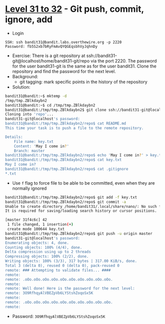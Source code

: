 # [Level 31 to 32](https://overthewire.org/wargames/bandit/bandit32.html) - Git push, commit, ignore, add
- Login
```
SSH: ssh bandit31@bandit.labs.overthewire.org -p 2220
Password: fb5S2xb7bRyFmAvQYQGEqsbhVyJqhnDy
```
- Exercise: There is a git repository at ssh://bandit31-git@localhost/home/bandit31-git/repo via the port 2220. The password for the user bandit31-git is the same as for the user bandit31. Clone the repository and find the password for the next level.
- Background:
  - git tagging: mark specific points in the history of the repository
- Solution:
```bash
bandit31@bandit:~$ mktemp -d
/tmp/tmp.ZBlkdaybn2
bandit31@bandit:~$ cd /tmp/tmp.ZBlkdaybn2
bandit31@bandit:/tmp/tmp.ZBlkdaybn2$ git clone ssh://bandit31-git@localhost:2220/home/bandit31-git/repo
Cloning into 'repo'...
bandit31-git@localhost's password:
bandit31@bandit:/tmp/tmp.ZBlkdaybn2/repo$ cat README.md
This time your task is to push a file to the remote repository.

Details:
    File name: key.txt
    Content: 'May I come in?'
    Branch: master
bandit31@bandit:/tmp/tmp.ZBlkdaybn2/repo$ echo 'May I come in?' > key.txt
bandit31@bandit:/tmp/tmp.ZBlkdaybn2/repo$ cat key.txt
May I come in?
bandit31@bandit:/tmp/tmp.ZBlkdaybn2/repo$ cat .gitignore
*.txt
```
  - Use `f` flag to force file to be able to be committed, even when they are normally ignored
```bash
bandit31@bandit:/tmp/tmp.ZBlkdaybn2/repo$ git add -f key.txt
bandit31@bandit:/tmp/tmp.ZBlkdaybn2/repo$ git commit -a
Unable to create directory /home/bandit31/.local/share/nano/: No such file or directory
It is required for saving/loading search history or cursor positions.

[master 31f4c6c] 42
 1 file changed, 1 insertion(+)
 create mode 100644 key.txt
bandit31@bandit:/tmp/tmp.ZBlkdaybn2/repo$ git push -u origin master
bandit31-git@localhost's password: 
Enumerating objects: 4, done.
Counting objects: 100% (4/4), done.
Delta compression using up to 2 threads
Compressing objects: 100% (2/2), done.
Writing objects: 100% (3/3), 317 bytes | 317.00 KiB/s, done.
Total 3 (delta 0), reused 0 (delta 0), pack-reused 0
remote: ### Attempting to validate files... ####
remote: 
remote: .oOo.oOo.oOo.oOo.oOo.oOo.oOo.oOo.oOo.oOo.
remote: 
remote: Well done! Here is the password for the next level:
remote: 3O9RfhqyAlVBEZpVb6LYStshZoqoSx5K 
remote: 
remote: .oOo.oOo.oOo.oOo.oOo.oOo.oOo.oOo.oOo.oOo.
remote: 
```
- Password: `3O9RfhqyAlVBEZpVb6LYStshZoqoSx5K`
